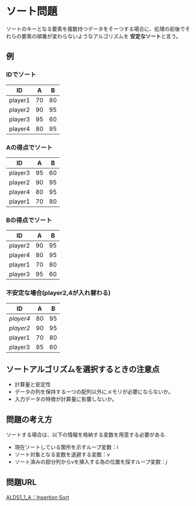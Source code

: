 # ソート問題
ソートのキーとなる要素を複数持つデータをそーつする場合に、処理の前後でそれらの要素の順番が変わらないようなアルゴリズムを
**安定なソート**と言う。

## 例
### IDでソート
ID|A|B
----|----|----|
player1|70|80|
player2|90|95|
player3|95|60|
player4|80|95|

### Aの得点でソート
ID|A|B
----|----|----|
player3|95|60|
player2|90|95|
player4|80|95|
player1|70|80|

### Bの得点でソート
ID|A|B
----|----|----|
player2|90|95|
player4|80|95|
player1|70|80|
player3|95|60|

### 不安定な場合(player2,4が入れ替わる)
ID|A|B
----|----|----|
*player4*|80|95|
*player2*|90|95|
player1|70|80|
player3|95|60|

## ソートアルゴリズムを選択するときの注意点
 - 計算量と安定性
 - データの列を保持する一つの配列以外にメモリが必要にならないか。
 - 入力データの特徴が計算量に影響しないか。

## 問題の考え方
ソートする場合は、以下の情報を格納する変数を用意する必要がある.
 - 現在ソートしている箇所を示すループ変数：*i*
 - ソート対象となる変数を退避する変数：*v*
 - ソート済みの部分列からvを挿入する為の位置を探すループ変数：*j*

## 問題URL  
[ALDS1_1_A：Insertion Sort](http://judge.u-aizu.ac.jp/onlinejudge/description.jsp?id=ALDS1_1_A&lang=ja)